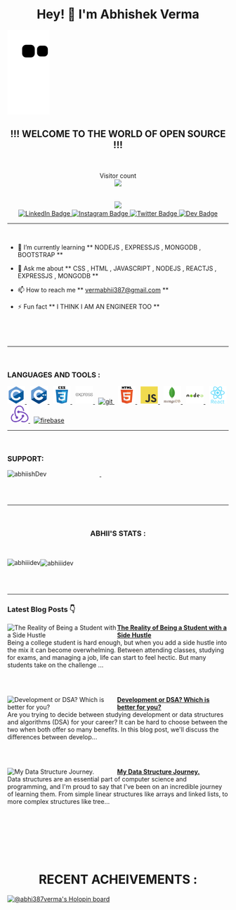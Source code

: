 <h1 align="center">Hey! 👋  I'm Abhishek Verma</h1>
 <img src = "https://github.com/abhiiidev/abhiiidev/blob/output/github-contribution-grid-snake.svg" />
<h2 align="center"> !!! WELCOME TO THE WORLD OF OPEN SOURCE !!! </h3>

<br>
<p align="center"> 
  Visitor count
 <br>
  <img src="https://profile-counter.glitch.me/abhiiidev/count.svg" />
</p>
<br>

<div id="header" align="center">
  <img src="https://media.giphy.com/media/M9gbBd9nbDrOTu1Mqx/giphy.gif" width="100"/>
 <div id="badges">
  <a href="https://www.linkedin.com/in/abhishek-verma-232ba6225/" target="blank">
    <img src="https://img.shields.io/badge/LinkedIn-blue?style=for-the-badge&logo=linkedin&logoColor=white" alt="LinkedIn Badge"/>
  </a>
  <a href="your-youtube-URL">
    <img src="https://img.shields.io/badge/Instagram-red?style=for-the-badge&logo=instagram&logoColor=white" alt="Instagram Badge"/>
  </a>
  <a href="https://instagram.com/_abhi.shekkk" target="blank">
    <img src="https://img.shields.io/badge/Twitter-blue?style=for-the-badge&logo=twitter&logoColor=white" alt="Twitter Badge"/>
   <a href="https://dev.to/abhiiidev" target="blank">
    <img src="https://img.shields.io/badge/Dev-pink?style=for-the-badge&logo=dev.to&logoColor=white" alt="Dev Badge"/>
  </a>
</div>
</div>
<hr>
<br>

- 🌱 I’m currently learning ** NODEJS , EXPRESSJS , MONGODB , BOOTSTRAP **

- 💬 Ask me about ** CSS , HTML , JAVASCRIPT , NODEJS , REACTJS , EXPRESSJS , MONGODB **

- 📫 How to reach me ** vermabhii387@gmail.com **

- ⚡ Fun fact ** I THINK I AM AN ENGINEER TOO **
 <br>

</p>
<br>
<hr>
<br>
<h3 align="left">LANGUAGES AND TOOLS : </h3>
<p align="left"> <a href="https://www.cprogramming.com/" target="_blank" rel="noreferrer"> <img src="https://raw.githubusercontent.com/devicons/devicon/master/icons/c/c-original.svg" alt="c" width="40" height="40"/> </a>
   &nbsp;
  <a href="https://www.w3schools.com/cpp/" target="_blank" rel="noreferrer"> <img src="https://raw.githubusercontent.com/devicons/devicon/master/icons/cplusplus/cplusplus-original.svg" alt="cplusplus" width="40" height="40"/> </a>
   &nbsp;
  <a href="https://www.w3schools.com/css/" target="_blank" rel="noreferrer"> <img src="https://raw.githubusercontent.com/devicons/devicon/master/icons/css3/css3-original-wordmark.svg" alt="css3" width="40" height="40"/> </a>
   &nbsp;
  <a href="https://expressjs.com" target="_blank" rel="noreferrer"> <img src="https://raw.githubusercontent.com/devicons/devicon/master/icons/express/express-original-wordmark.svg" alt="express" width="40" height="40"/> </a> 
   &nbsp;
  <a href="https://git-scm.com/" target="_blank" rel="noreferrer"> <img src="https://www.vectorlogo.zone/logos/git-scm/git-scm-icon.svg" alt="git" width="40" height="40"/> </a> 
   &nbsp;
  <a href="https://www.w3.org/html/" target="_blank" rel="noreferrer"> <img src="https://raw.githubusercontent.com/devicons/devicon/master/icons/html5/html5-original-wordmark.svg" alt="html5" width="40" height="40"/> </a> 
   &nbsp;
  <a href="https://developer.mozilla.org/en-US/docs/Web/JavaScript" target="_blank" rel="noreferrer"> <img src="https://raw.githubusercontent.com/devicons/devicon/master/icons/javascript/javascript-original.svg" alt="javascript" width="40" height="40"/> </a>
   &nbsp;
  <a href="https://www.mongodb.com/" target="_blank" rel="noreferrer"> <img src="https://raw.githubusercontent.com/devicons/devicon/master/icons/mongodb/mongodb-original-wordmark.svg" alt="mongodb" width="40" height="40"/> </a>
   &nbsp;
  <a href="https://nodejs.org" target="_blank" rel="noreferrer"> <img src="https://raw.githubusercontent.com/devicons/devicon/master/icons/nodejs/nodejs-original-wordmark.svg" alt="nodejs" width="40" height="40"/> </a> 
   &nbsp;
  <a href="https://reactjs.org/" target="_blank" rel="noreferrer"> <img src="https://raw.githubusercontent.com/devicons/devicon/master/icons/react/react-original-wordmark.svg" alt="react" width="40" height="40"/> </a> 
   &nbsp;
 <a href="https://redux.js.org" target="_blank" rel="noreferrer"> <img src="https://raw.githubusercontent.com/devicons/devicon/master/icons/redux/redux-original.svg" alt="redux" width="40" height="40"/> </a>    &nbsp;
  <a href="https://firebase.google.com/" target="_blank" rel="noreferrer"> <img src="https://www.vectorlogo.zone/logos/firebase/firebase-icon.svg" alt="firebase" width="40" height="40"/> </a></p>
</p>
 <hr>
<br>

<h3 align="left">SUPPORT:</h3>
<p>
  
  <a href="https://www.buymeacoffee.com/abhiishDev"> &nbsp; <img align="left" src="https://cdn.buymeacoffee.com/buttons/v2/default-yellow.png" height="50" width="210" alt="abhiishDev" /></a></p><br><br>
  <hr>
<br>

<h3 align="center"> ABHII'S STATS : </h3>
<br>


<p><img align="left" src="https://github-readme-stats-beryl.vercel.app/api?username=abhiiidev&show_icons=true&title_color=fff&icon_color=79ff97&text_color=9f9f9f&bg_color=151515" alt="abhiiidev" /></p>


 <img align="center" src="https://github-readme-streak-stats.herokuapp.com/?user=abhiiidev&](https://github-readme-stats.vercel.app/api/top-langs/?username=abhiiidev&layout=compact&theme=vision-friendly-dark" alt="abhiiidev" />

<br> <br>
<p>

<hr>
</p>
<p>
<h3> Latest Blog Posts 👇 </h3>
<!-- HASHNODE_BLOG:START -->
<p align="left">
<a href="https://abhiiikeblogs.hashnode.dev//the-reality-of-being-a-student-with-a-side-hustle" title="The Reality of Being a Student with a Side Hustle"><img src="https://cdn.hashnode.com/res/hashnode/image/stock/unsplash/4-EeTnaC1S4/upload/46751fe9e7eefb207370c3b04af27aff.jpeg" alt="The Reality of Being a Student with a Side Hustle" width="250px" align="left" /></a>
<a href="https://abhiiikeblogs.hashnode.dev//the-reality-of-being-a-student-with-a-side-hustle" title="The Reality of Being a Student with a Side Hustle"><strong>The Reality of Being a Student with a Side Hustle</strong></a>
<br/> Being a college student is hard enough, but when you add a side hustle into the mix it can become overwhelming. Between attending classes, studying for exams, and managing a job, life can start to feel hectic. But many students take on the challenge ... </p> <br/> <br/>
<p align="left">
<a href="https://abhiiikeblogs.hashnode.dev//development-or-dsa-which-is-better-for-you" title="Development or DSA? Which is better for you?"><img src="https://cdn.hashnode.com/res/hashnode/image/stock/unsplash/m_HRfLhgABo/upload/bee36d790fa51b7ddc198527a76b3594.jpeg" alt="Development or DSA? Which is better for you?" width="250px" align="left" /></a>
<a href="https://abhiiikeblogs.hashnode.dev//development-or-dsa-which-is-better-for-you" title="Development or DSA? Which is better for you?"><strong>Development or DSA? Which is better for you?</strong></a>
<br/> Are you trying to decide between studying development or data structures and algorithms (DSA) for your career? It can be hard to choose between the two when both offer so many benefits. In this blog post, we'll discuss the differences between develop... </p> <br/> <br/>
<p align="left">
<a href="https://abhiiikeblogs.hashnode.dev//my-data-structure-journey" title="My Data Structure Journey."><img src="https://cdn.hashnode.com/res/hashnode/image/upload/v1670603911630/CNPh_XIfd.jpeg" alt="My Data Structure Journey." width="250px" align="left" /></a>
<a href="https://abhiiikeblogs.hashnode.dev//my-data-structure-journey" title="My Data Structure Journey."><strong>My Data Structure Journey.</strong></a>
<br/> Data structures are an essential part of computer science and programming, and I'm proud to say that I've been on an incredible journey of learning them. From simple linear structures like arrays and linked lists, to more complex structures like tree... </p> <br/> <br/>
<!-- HASHNODE_BLOG:END -->

</p>
<br> <br><br>

<H1 align="center" > RECENT ACHEIVEMENTS : </H1>

[![@abhi387verma's Holopin board](https://holopin.me/abhi387verma)](https://holopin.io/@abhi387verma)

